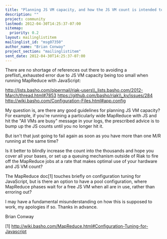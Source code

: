 ```yaml
---
title: "Planning JS VM capacity, and how the JS VM count is intended to work	(preflist_exhausted, etc)"
description: ""
project: community
lastmod: 2012-04-30T14:25:37-07:00
sitemap:
  priority: 0.2
layout: mailinglistitem
mailinglist_id: "msg07350"
author_name: "Brian Conway"
project_section: "mailinglistitem"
sent_date: 2012-04-30T14:25:37-07:00
---
```



There are no shortage of references out there to avoiding a
preflist\\_exhausted error due to JS VM capacity being too small when
running MapReduce with JavaScript:

http://lists.basho.com/pipermail/riak-users\\_lists.basho.com/2012-March/thread.html#7853
https://github.com/basho/riak\\_kv/issues/284
http://wiki.basho.com/Configuration-Files.html#app.config

My question is, are there any good guidelines for planning JS VM
capacity? For example, if you're running a particularly wide MapReduce
with JS and hit the "All VMs are busy" message in your logs, the
prescribed advice is to bump up the JS counts until you no longer hit
it.

But isn't that just going to fail again as soon as you have more than
one M/R running at the same time?

Is it better to blindly increase the count into the thousands and hope
you cover all your bases, or set up a queuing mechanism outside of
Riak to fire off the MapReduce jobs at a rate that makes optimal use
of your hardware and JS VM count?

The MapReduce doc[1] touches briefly on configuration tuning for
JavaScript, but is there an option to have a pool configuration, where
MapReduce phases wait for a free JS VM when all are in use, rather
than erroring out?

I may have a fundamental misunderstanding on how this is supposed to
work, my apologies if so. Thanks in advance.

Brian Conway

[1] http://wiki.basho.com/MapReduce.html#Configuration-Tuning-for-Javascript

